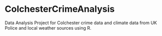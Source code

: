 # ColchesterCrimeAnalysis
Data Analysis Project for Colchester crime data and climate data from UK Police and local weather sources using R.
